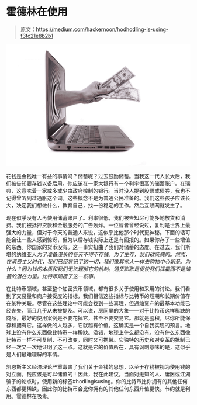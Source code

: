# 霍德林在使用

> 原文：<https://medium.com/hackernoon/hodhodling-is-using-f3fc21e8b2b1>

![](img/4115ce1a7aa2ff0a4aadac1a51237b76.png)

花钱是金钱唯一有益的事情吗？储蓄呢？过去鼓励储蓄。当我这一代人长大后，我们被告知要存钱以备后用。你应该在一家大银行有一个利率很高的储蓄账户。在瑞典，这意味着一家或多或少由政府控制的银行。当时没人提到股票或债券，我也不记得曾听到过通胀这个词。这些概念不是为普通公民准备的。我们这些孩子应该长大，决定我们想做什么，教育自己，找一份稳定的工作。然后互联网就发生了。

现在似乎没有人再使用储蓄账户了。利率很低，我们被告知尽可能多地放贷和消费。我们被抵押贷款和金融服务的广告轰炸。一位智者曾经说过，复利是世界上最强大的力量，但对于今天的普通人来说，这似乎比他那个时代更神秘。下面的话可能会让一些人感到惊讶，但为以后存钱实际上还是有回报的。如果你存了一些增值的东西。你国家的货币没有。这一事实扭曲了我们对储蓄的态度。在过去，我们斯堪的纳维亚人*为了准备漫长的冬天不得不存钱。为了生存，我们砍柴腌肉。然而，在消费主义时代，我们已经忘记了这一切，我们像其他人一样去购物中心朝圣。为什么？因为钱的本质和我们无法理解它的机制。通货膨胀是促使我们挥霍而不是储蓄的潜在力量。比特币颠覆了这一叙事。*

在比特币领域，甚至整个加密货币领域，都有很多关于使用和采用的讨论。我们看到了交易量和商户接受度的指标，我们相信这些指标与比特币的短期和长期价值存在某种关联。尽管在这些理论中可能会找到一些真理，但通缩资产的最基本功能已经丧失，而且几乎从未被提及。可以说，房间里的大象——对于比特币这样稀缺的商品，最好的使用案例是不要花掉它，甚至不要交易它。那就是囤积，尽你所能保存和拥有它。这样做的人越多，它就越有价值。这确实是一个自我实现的预言。地球上没有什么东西像比特币一样稀缺。没错，地球上什么都没有。没有什么东西像比特币一样不可复制、不可改变，同时又可携带。它独特的历史和对变革的抵制已经一次又一次地证明了这一点。这就是它的价值所在，具有讽刺意味的是，这似乎是人们最难理解的事情。

凯恩斯主义经济理论严重毒害了我们关于金钱的思想，以至于存钱被视为使用钱的对立面。钱应该是可以储值的！因此，我在此建议，当面对无知的人、庸医或江湖骗子的论点时，使用新的标签#hodlingisusing。你的比特币比你拥有的其他任何东西都更稀缺，因此你的比特币会比你拥有的其他任何东西升值更快。节约就是利用。霍德林在吸毒。